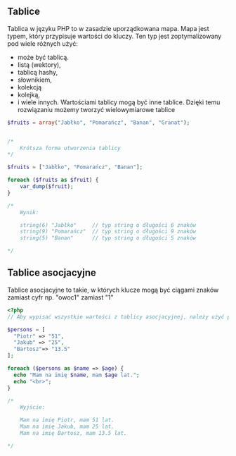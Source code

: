 ## Tablice

Tablica w języku PHP to w zasadzie uporządkowana mapa. Mapa jest typem, który przypisuje wartości do kluczy. Ten typ jest zoptymalizowany pod wiele różnych użyć:
- może być tablicą.
- listą (wektory),
- tablicą hashy,
- słownikiem,
- kolekcją
- kolejką,
- i wiele innych.
Wartościami tablicy mogą być inne tablice. Dzięki temu rozwiązaniu możemy tworzyć wielowymiarowe tablice

```php
$fruits = array("Jabłko", "Pomarańcz", "Banan", "Granat");


/* 
    Krótsza forma utworzenia tablicy
*/

$fruits = ["Jabłko", "Pomarańcz", "Banan"];

foreach ($fruits as $fruit) {
    var_dump($fruit);
}

/* 
    Wynik: 

    string(6) "Jabłko"     // typ string o długości 6 znaków
    string(9) "Pomarańcz"  // typ string o długości 9 znaków
    string(5) "Banan"      // typ string o długości 5 znaków

*/      
```

## Tablice asocjacyjne

Tablice asocjacyjne to takie, w których klucze mogą być ciągami znaków zamiast cyfr np. "owoc1" zamiast "1"

```php
<?php 
// Aby wypisać wszystkie wartości z tablicy asocjacyjnej, należy użyć pętli foreach w sposób podany poniżej:

$persons = [
  "Piotr" => "51", 
  "Jakub" => "25", 
  "Bartosz"=> "13.5"  
];

foreach ($persons as $name => $age) {
  echo "Mam na imię $name, mam $age lat.";
  echo "<br>";
}

/* 
    Wyjście: 

    Mam na imię Piotr, mam 51 lat.
    Mam na imię Jakub, mam 25 lat.
    Mam na imię Bartosz, mam 13.5 lat.

*/  
```
